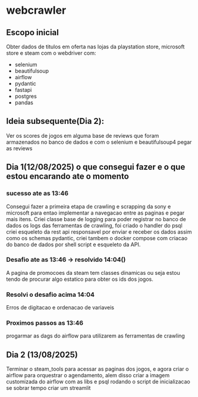 # webcrawler

## Escopo inicial

Obter dados de titulos em oferta nas lojas da playstation store, microsoft store e steam com o webdriver com: 

- selenium
- beautifulsoup 
- airflow 
- pydantic 
- fastapi 
- postgres 
- pandas

## Ideia subsequente(Dia 2):

Ver os scores de jogos em alguma base de reviews que foram armazenados no banco de dados e
com o selenium e beautifulsoup4 pegar as reviews

## Dia 1(12/08/2025) o que consegui fazer e o que estou encarando ate o momento

### sucesso ate as 13:46
Consegui fazer a primeira etapa de crawling e scrapping da sony e microsoft para entao implementar
a navegacao entre as paginas e pegar mais itens. Criei classe base de logging para poder
registrar no banco de dados os logs das ferramentas de crawling, foi criado o handler do psql
criei esqueleto da rest api responsavel por enviar e receber os dados assim como os schemas pydantic, criei tambem o docker compose com criacao do banco de dados por shell script e esqueleto da API.

### Desafio ate as 13:46 -> resolvido 14:04()
A pagina de promocoes da steam tem classes dinamicas ou seja estou tendo de procurar algo
estatico para obter os ids dos jogos.

### Resolvi o desafio acima 14:04
Erros de digitacao e ordenacao de variaveis 

### Proximos passos as 13:46
progarmar as dags do airflow para utilizarem as ferramentas de crawling

## Dia 2 (13/08/2025)

Terminar o steam_tools para acessar as paginas dos jogos, e agora criar o airflow para orquestrar o agendamento, alem disso
criar a imagem customizada do airflow com as libs e psql rodando o script de inicializacao se sobrar tempo criar um streamlit